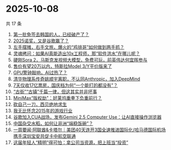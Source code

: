 # 2025-10-08

共 17 条

<!-- BEGIN 36KR -->
<!-- 最后更新时间 2025-10-08 21:34:27 +0800 -->
1. [第一批免签去韩国的人，已经破产了？](https://36kr.com/p/3499844300463241)
1. [2025诺奖，又是谷歌赢了？](https://36kr.com/p/3499178311883913)
1. [左手摆摊，右手文旅，爆火的“鸡排哥”如何做到两手抓？](https://36kr.com/p/3499198016265091)
1. [灵魂拷问：如果AI真能造出10x工程师，那“软件洪水”在哪儿呢？](https://36kr.com/p/3469559389181317)
1. [硬刚Sora 2，马斯克发视频大模型，免费可玩，前英伟达何宜晖参与](https://36kr.com/p/3500082032712581)
1. [售价有望20万以内，特斯拉Model 3/Y平价版来了](https://36kr.com/p/3499867586043015)
1. [GPU警钟敲响，AI过热了？](https://36kr.com/p/3499909351775107)
1. [清华物理系传奇姚顺宇离职，不认同Anthropic，加入DeepMind](https://36kr.com/p/3500031225830533)
1. [7天仅收17亿票房，国庆档为何“一个能打的都没有”？](https://36kr.com/p/3499231840770951)
1. [“古街”“古镇”千篇一律，但这其实并非坏事](https://36kr.com/p/3499935716138112)
1. [MiniMax“版权劫”：好莱坞重拳下负重前行？](https://36kr.com/p/3499784950602882)
1. [砍自己一刀，西贝绝地求生](https://36kr.com/p/3500085658508423)
1. [我无比怀念2015年的游戏行业](https://36kr.com/p/3500019354279042)
1. [谷歌加入CUA战场，发布Gemini 2.5 Computer Use：让AI直接操作浏览器](https://36kr.com/p/3499977975339904)
1. [中国杂交水稻，如何让非洲“端稳饭碗”？](https://36kr.com/p/3500024330230665)
1. [一周要闻·阿联酋&卡塔尔｜美团40天连开3国全速推进国际化/哈马德国际机场携手深圳宝安共促卡中航空联通](https://36kr.com/p/3500258601983108)
1. [这届年轻人“精明”得可怕：拿公司当资源，把上班当“投资”](https://36kr.com/p/3468806427170432)
<!-- END 36KR -->